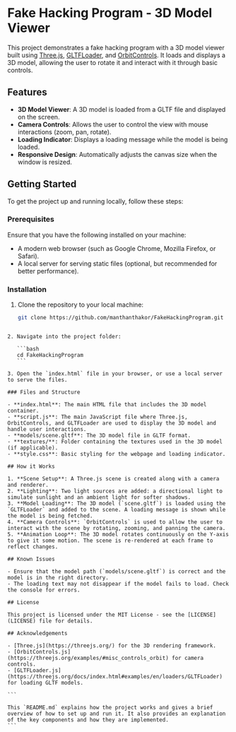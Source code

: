 # Fake Hacking Program - 3D Model Viewer

This project demonstrates a fake hacking program with a 3D model viewer built using [Three.js](https://threejs.org/), [GLTFLoader](https://threejs.org/docs/index.html#examples/en/loaders/GLTFLoader), and [OrbitControls](https://threejs.org/examples/#misc_controls_orbit). It loads and displays a 3D model, allowing the user to rotate it and interact with it through basic controls.

## Features

- **3D Model Viewer**: A 3D model is loaded from a GLTF file and displayed on the screen.
- **Camera Controls**: Allows the user to control the view with mouse interactions (zoom, pan, rotate).
- **Loading Indicator**: Displays a loading message while the model is being loaded.
- **Responsive Design**: Automatically adjusts the canvas size when the window is resized.

## Getting Started

To get the project up and running locally, follow these steps:

### Prerequisites

Ensure that you have the following installed on your machine:

- A modern web browser (such as Google Chrome, Mozilla Firefox, or Safari).
- A local server for serving static files (optional, but recommended for better performance).

### Installation

1. Clone the repository to your local machine:

   ```bash
   git clone https://github.com/manthanthakor/FakeHackingProgram.git
   ```

````

2. Navigate into the project folder:

   ```bash
   cd FakeHackingProgram
   ```

3. Open the `index.html` file in your browser, or use a local server to serve the files.

### Files and Structure

- **index.html**: The main HTML file that includes the 3D model container.
- **script.js**: The main JavaScript file where Three.js, OrbitControls, and GLTFLoader are used to display the 3D model and handle user interactions.
- **models/scene.gltf**: The 3D model file in GLTF format.
- **textures/**: Folder containing the textures used in the 3D model (if applicable).
- **style.css**: Basic styling for the webpage and loading indicator.

## How it Works

1. **Scene Setup**: A Three.js scene is created along with a camera and renderer.
2. **Lighting**: Two light sources are added: a directional light to simulate sunlight and an ambient light for softer shadows.
3. **Model Loading**: The 3D model (`scene.gltf`) is loaded using the `GLTFLoader` and added to the scene. A loading message is shown while the model is being fetched.
4. **Camera Controls**: `OrbitControls` is used to allow the user to interact with the scene by rotating, zooming, and panning the camera.
5. **Animation Loop**: The 3D model rotates continuously on the Y-axis to give it some motion. The scene is re-rendered at each frame to reflect changes.

## Known Issues

- Ensure that the model path (`models/scene.gltf`) is correct and the model is in the right directory.
- The loading text may not disappear if the model fails to load. Check the console for errors.

## License

This project is licensed under the MIT License - see the [LICENSE](LICENSE) file for details.

## Acknowledgements

- [Three.js](https://threejs.org/) for the 3D rendering framework.
- [OrbitControls.js](https://threejs.org/examples/#misc_controls_orbit) for camera controls.
- [GLTFLoader.js](https://threejs.org/docs/index.html#examples/en/loaders/GLTFLoader) for loading GLTF models.

```

This `README.md` explains how the project works and gives a brief overview of how to set up and run it. It also provides an explanation of the key components and how they are implemented.
```
````
